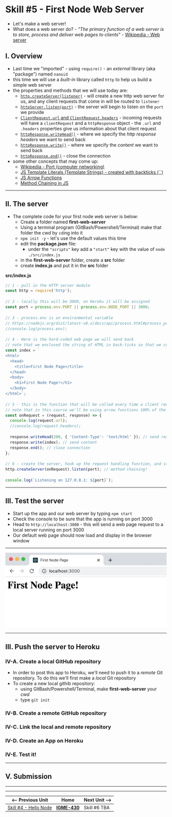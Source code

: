 # Skill #5 - First Node Web Server

- Let's make a web server!
- What does a web server do? - *"The primary function of a web server is to store, process and deliver web pages to clients"* -  [Wikipedia - Web server](https://en.wikipedia.org/wiki/Web_server)

## I. Overview

- Last time we "imported" - using `require()` - an *external* library (aka "package") named `nanoid`
- this time we will use a *built-in* library called `http` to help us build a simple web server
- the properties and methods that we will use today are: 
  - [`http.createServer(listener)`](https://nodejs.org/api/http.html#http_http_createserver_options_requestlistener) - will create a new http web server for us, and any client requests that come in will be routed to `listener`
  - [`httpServer.listen(port)`](https://nodejs.org/api/http.html#http_server_listen) - the server will begin to listen on the `port` we provide
  - [`ClientRequest.url` and `ClientRequest.headers`](https://nodejs.org/api/http.html#http_class_http_incomingmessage) - incoming requests will have a `clientRequest` and a `httpResponse` object - the `.url` and `.headers` properties give us information about that client request
  - [`httpResponse.writeHead()`](https://nodejs.org/api/http.html#http_response_writehead_statuscode_statusmessage_headers) - where we specify the *http response headers* we want to send back
  - [`httpResponse.write()`](https://nodejs.org/api/http.html#http_response_write_chunk_encoding_callback) - where we specify the *content* we want to send back
  - [`httpResponse.end()`](https://nodejs.org/api/http.html#http_response_end_data_encoding_callback) - close the connection
- some other concepts that may come up:
  - [Wikipedia - Port (computer networking)](https://en.wikipedia.org/wiki/Port_(computer_networking))
  - [JS Template Literals (Template Strings) - created with backticks (\``)](https://developer.mozilla.org/en-US/docs/Web/JavaScript/Reference/Template_literals)
  - [JS Arrow Functions](https://developer.mozilla.org/en-US/docs/Web/JavaScript/Reference/Functions/Arrow_functions)
  - [Method Chaining in JS](https://medium.com/backticks-tildes/understanding-method-chaining-in-javascript-647a9004bd4f)
 
<hr> 
 
## II. The server

- The complete code for your first node web server is below:
  - Create a folder named **first-web-server**
  - Using a terminal program (GitBash/Powershell/Terminal) make that folder the *cwd* by `cd`ing into it
  - `npm init -y` - let's use the default values this time
  - edit the **package.json** file:
    - under the `"scripts"` key add a `"start"` key with the value of `node ./src/index.js`
  - in the **first-web-server** folder, create a **src** folder
  - create **index.js** and put it in the **src** folder


**src/index.js**

```js
// 1 - pull in the HTTP server module
const http = require('http'); 

// 2 - locally this will be 3000, on Heroku it will be assigned
const port = process.env.PORT || process.env.NODE_PORT || 3000;

// 3 - process.env is an environmental variable
// https://nodejs.org/dist/latest-v8.x/docs/api/process.html#process_process_env
//console.log(process.env);

// 4 - Here is the hard-coded web page we will send back
// note that we enclosed the string of HTML in back-ticks so that we could have a nicely formatted and readable multi-line string
const index = `	
<html>
  <head>
    <title>First Node Page</title>
  </head>
  <body>
    <h1>First Node Page!</h1>
  </body>
</html>`;

// 5 - this is the function that will be called every time a client request comes in
// note that in this course we'll be using arrow functions 100% of the time in our server-side code
const onRequest = (request, response) => {
  console.log(request.url);
  //console.log(request.headers);

  response.writeHead(200, { 'Content-Type': 'text/html' }); // send response headers
  response.write(index); // send content
  response.end(); // close connection
};

// 6 - create the server, hook up the request handling function, and start listening on `port`
http.createServer(onRequest).listen(port); // method chaining!

console.log(`Listening on 127.0.0.1: ${port}`);
```

<hr>

## III. Test the server

- Start up the app and our web server by typing `npm start`
- Check the console to be sure that the app is running on port 3000
- Head to `http://localhost:3000` - this will send a web page request to a local server running on port 3000
- Our default web page should now load and display in the browser window

<hr>

![screenshot](./_images/ss-20.png)

<hr> 
 
## III. Push the server to Heroku

### IV-A. Create a local GitHub repository

- In order to post this app to Heroku, we'll need to push it to a *remote* Git repository. To do this we'll first make a *local* Git repository
- To create a new local githib repository:
  - using GitBash/Powershell/Terminal, make **first-web-server** your *cwd*
  - type `git init`

### IV-B. Create a remote GitHub repository

### IV-C. Link the local and remote repository

### IV-D. Create an App on Heroku

### IV-E. Test it!

<hr> 

## V. Submission



<hr><hr>

| <-- Previous Unit | Home | Next Unit -->
| --- | --- | --- 
|   [Skill #4 - Hello Node](4-hello-node.md) |  [**IGME-430**](../) | Skill #6 TBA
